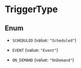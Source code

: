 

# TriggerType

## Enum


* `SCHEDULED` (value: `"Scheduled"`)

* `EVENT` (value: `"Event"`)

* `ON_DEMAND` (value: `"OnDemand"`)



